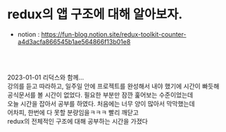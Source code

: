 # redux의 앱 구조에 대해 알아보자.
- notion : https://fun-blog.notion.site/redux-toolkit-counter-a4d3acfa866545b1ae564866f13b01e8
<br>
<br>

2023-01-01 리덕스와 함께...<br>
강의를 듣고 따라하고, 일주일 안에 프로젝트를 완성해서 내야 했기에 시간이 빠듯해<br>
공식문서를 볼 시간이 없었다. 필요한 부분만 잠깐 훑어보는 수준이었는데 <br>
오늘 시간을 잡아서 공부를 하였다. 처음에는 너무 양이 많아서 막막했는데 <br>
어차피, 한번에 다 못할 분량임을ㅋㅋㅋ 빨리 깨닫고<br> 
redux의 전체적인 구조에 대해 공부하는 시간을 가졌다<br>

